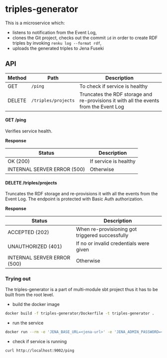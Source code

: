 # triples-generator

This is a microservice which:
- listens to notification from the Event Log,
- clones the Git project, checks out the commit `id` in order to create RDF triples by invoking `renku log --format rdf`,
- uploads the generated triples to Jena Fuseki

## API

| Method | Path                            | Description                                                                           |
|--------|---------------------------------|---------------------------------------------------------------------------------------|
| GET    | ```/ping```                     | To check if service is healthy                                                        |
| DELETE | ```/triples/projects```         | Truncates the RDF storage and re-provisions it with all the events from the Event Log |

#### GET /ping

Verifies service health.

**Response**

| Status                     | Description             |
|----------------------------|-------------------------|
| OK (200)                   | If service is healthy   |
| INTERNAL SERVER ERROR (500)| Otherwise               |

#### DELETE /triples/projects

Truncates the RDF storage and re-provisions it with all the events from the Event Log.
The endpoint is protected with Basic Auth authorization. 

**Response**

| Status                     | Description                                     |
|----------------------------|-------------------------------------------------|
| ACCEPTED (202)             | When re-provisioning got triggered successfully |
| UNAUTHORIZED (401)         | If no or invalid credentials were given         |
| INTERNAL SERVER ERROR (500)| Otherwise                                       |

### Trying out

The triples-generator is a part of multi-module sbt project thus it has to be built from the root level.

- build the docker image

```bash
docker build -f triples-generator/Dockerfile -t triples-generator .
```

- run the service

```bash
docker run --rm -e 'JENA_BASE_URL=<jena-url>' -e 'JENA_ADMIN_PASSWORD=<jena-password>' -e 'GITLAB_BASE_URL=<gitlab-url>' -e 'EVENT_LOG_POSTGRES_HOST=<postgres-host>' -e 'EVENT_LOG_POSTGRES_USER=<user>' -e 'EVENT_LOG_POSTGRES_PASSWORD=<password>' -p 9002:9002 triples-generator
```

- check if service is running

```bash
curl http://localhost:9002/ping

